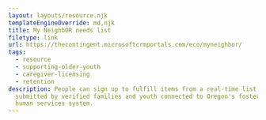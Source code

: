 ```yaml
---
layout: layouts/resource.njk
templateEngineOverride: md,njk
title: My NeighbOR needs list
filetype: link
url: https://thecontingent.microsoftcrmportals.com/eco/myneighbor/
tags:
  - resource
  - supporting-older-youth
  - caregiver-licensing
  - retention
description: People can sign up to fulfill items from a real-time list of needs
  submitted by verified families and youth connected to Oregon's foster and
  human services system.
---
```

